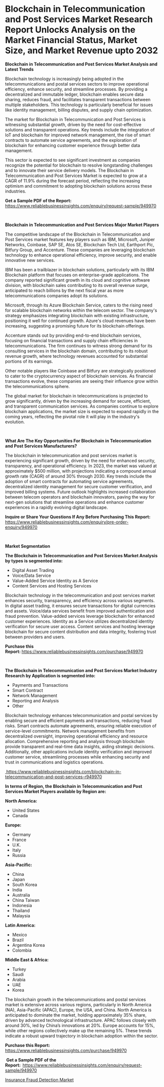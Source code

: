 <p><h1>Blockchain in Telecommunication and Post Services Market Research Report Unlocks Analysis on the Market Financial Status, Market Size, and Market Revenue upto 2032</h1></p><p><strong>Blockchain in Telecommunication and Post Services Market Analysis and Latest Trends</strong></p>
<p><p>Blockchain technology is increasingly being adopted in the telecommunications and postal services sectors to improve operational efficiency, enhance security, and streamline processes. By providing a decentralized and immutable ledger, blockchain enables secure data sharing, reduces fraud, and facilitates transparent transactions between multiple stakeholders. This technology is particularly beneficial for issues like identity management, billing disputes, and supply chain optimization.</p><p>The market for Blockchain in Telecommunication and Post Services is witnessing substantial growth, driven by the need for cost-effective solutions and transparent operations. Key trends include the integration of IoT and blockchain for improved network management, the rise of smart contracts to automate service agreements, and the exploration of blockchain for enhancing customer experience through better data management.</p><p>This sector is expected to see significant investment as companies recognize the potential for blockchain to resolve longstanding challenges and to innovate their service delivery models. The Blockchain in Telecommunication and Post Services Market is expected to grow at a CAGR of 11.9% during the forecast period, reflecting the increasing optimism and commitment to adopting blockchain solutions across these industries.</p></p>
<p><strong>Get a Sample PDF of the Report:&nbsp;</strong> <a href="https://www.reliablebusinessinsights.com/enquiry/request-sample/949970?utm_campaign=3080&utm_medium=2&utm_source=Github&utm_content=ia&utm_term=05032025&utm_id=blockchain-in-telecommunication-and-post-services">https://www.reliablebusinessinsights.com/enquiry/request-sample/949970</a></p>
<p>&nbsp;</p>
<p><strong>Blockchain in Telecommunication and Post Services Major Market Players</strong></p>
<p><p>The competitive landscape of the Blockchain in Telecommunication and Post Services market features key players such as IBM, Microsoft, Juniper Networks, Coinbase, SAP SE, Atos SE, Blockchain Tech Ltd, Earthport Plc, Bitfury Group, and Accenture. These companies are leveraging blockchain technology to enhance operational efficiency, improve security, and enable innovative new services.</p><p>IBM has been a trailblazer in blockchain solutions, particularly with its IBM Blockchain platform that focuses on enterprise-grade applications. The company reported significant growth in its cloud and cognitive software division, with blockchain sales contributing to its overall revenue surge, anticipated to reach billions by the next fiscal year as more telecommunications companies adopt its solutions.</p><p>Microsoft, through its Azure Blockchain Service, caters to the rising need for scalable blockchain networks within the telecom sector. The company's strategy emphasizes integrating blockchain with existing infrastructure, positioning it well for continued growth. Azure's cloud revenues have been increasing, suggesting a promising future for its blockchain offerings.</p><p>Accenture stands out by providing end-to-end blockchain services, focusing on financial transactions and supply chain efficiencies in telecommunications. The firm continues to witness strong demand for its consulting services in the blockchain domain, contributing to its robust revenue growth, where technology revenues accounted for substantial portions of its earnings.</p><p>Other notable players like Coinbase and Bitfury are strategically positioned to cater to the cryptocurrency aspect of blockchain services. As financial transactions evolve, these companies are seeing their influence grow within the telecommunications sphere.</p><p>The global market for blockchain in telecommunications is projected to grow significantly, driven by the increasing demand for secure, efficient, and transparent communication services. As companies continue to explore blockchain applications, the market size is expected to expand rapidly in the coming years, reflecting the pivotal role it will play in the industry's evolution.</p></p>
<p>&nbsp;</p>
<p><strong>What Are The Key Opportunities For Blockchain in Telecommunication and Post Services Manufacturers?</strong></p>
<p><p>The blockchain in telecommunication and post services market is experiencing significant growth, driven by the need for enhanced security, transparency, and operational efficiency. In 2023, the market was valued at approximately $500 million, with projections indicating a compound annual growth rate (CAGR) of around 30% through 2030. Key trends include the adoption of smart contracts for automating service agreements, decentralized identity management for secure customer verification, and improved billing systems. Future outlook highlights increased collaboration between telecom operators and blockchain innovators, paving the way for next-gen solutions that streamline operations and enhance customer experiences in a rapidly evolving digital landscape.</p></p>
<p><strong>Inquire or Share Your Questions If Any Before Purchasing This Report:</strong> <a href="https://www.reliablebusinessinsights.com/enquiry/pre-order-enquiry/949970?utm_campaign=3080&utm_medium=2&utm_source=Github&utm_content=ia&utm_term=05032025&utm_id=blockchain-in-telecommunication-and-post-services">https://www.reliablebusinessinsights.com/enquiry/pre-order-enquiry/949970</a></p>
<p>&nbsp;</p>
<p><strong>Market Segmentation</strong></p>
<p><strong>The Blockchain in Telecommunication and Post Services Market Analysis by types is segmented into:</strong></p>
<p><ul><li>Digital Asset Trading</li><li>Voice/Data Service</li><li>Value-Added Service Identity as A Service</li><li>Content Services and Hosting Services</li></ul></p>
<p><p>Blockchain technology in the telecommunication and post services market enhances security, transparency, and efficiency across various segments. In digital asset trading, it ensures secure transactions for digital currencies and assets. Voice/data services benefit from improved authentication and fraud prevention. Value-added services leverage blockchain for enhanced customer experiences. Identity as a Service utilizes decentralized identity verification for secure user access. Content services and hosting leverage blockchain for secure content distribution and data integrity, fostering trust between providers and users.</p></p>
<p><strong>Purchase this Report:&nbsp;</strong><a href="https://www.reliablebusinessinsights.com/purchase/949970?utm_campaign=3080&utm_medium=2&utm_source=Github&utm_content=ia&utm_term=05032025&utm_id=blockchain-in-telecommunication-and-post-services">https://www.reliablebusinessinsights.com/purchase/949970</a></p>
<p>&nbsp;</p>
<p><strong>The Blockchain in Telecommunication and Post Services Market Industry Research by Application is segmented into:</strong></p>
<p><ul><li>Payments and Transactions</li><li>Smart Contract</li><li>Network Management</li><li>Reporting and Analysis</li><li>Other</li></ul></p>
<p><p>Blockchain technology enhances telecommunication and postal services by enabling secure and efficient payments and transactions, reducing fraud risks. Smart contracts automate agreements, ensuring reliable execution of service-level commitments. Network management benefits from decentralized oversight, improving operational efficiency and resource allocation. Comprehensive reporting and analysis through blockchain provide transparent and real-time data insights, aiding strategic decisions. Additionally, other applications include identity verification and improved customer service, streamlining processes while enhancing security and trust in communications and logistics operations.</p></p>
<p><a href="https://www.reliablebusinessinsights.com/blockchain-in-telecommunication-and-post-services-r949970?utm_campaign=3080&utm_medium=2&utm_source=Github&utm_content=ia&utm_term=05032025&utm_id=blockchain-in-telecommunication-and-post-services">&nbsp;https://www.reliablebusinessinsights.com/blockchain-in-telecommunication-and-post-services-r949970</a></p>
<p><strong>In terms of Region, the Blockchain in Telecommunication and Post Services Market Players available by Region are:</strong></p>
<p>
    <p> <strong> North America: </strong>
        <ul>
            <li>United States</li>
            <li>Canada</li>
        </ul>
        </p> 
    <p> <strong> Europe: </strong>
        <ul>
            <li>Germany</li>
            <li>France</li>
            <li>U.K.</li>
            <li>Italy</li>
            <li>Russia</li>
        </ul>
        </p> 
    <p> <strong> Asia-Pacific: </strong>
        <ul>
            <li>China</li>
            <li>Japan</li>
            <li>South Korea</li>
            <li>India</li>
            <li>Australia</li>
            <li>China Taiwan</li>
            <li>Indonesia</li>
            <li>Thailand</li>
            <li>Malaysia</li>
        </ul>
        </p> 
    <p> <strong> Latin America: </strong>
        <ul>
            <li>Mexico</li>
            <li>Brazil</li>
            <li>Argentina Korea</li>
            <li>Colombia</li>
        </ul>
        </p> 
    <p> <strong> Middle East & Africa: </strong>
        <ul>
            <li>Turkey</li>
            <li>Saudi</li>
            <li>Arabia</li>
            <li>UAE</li>
            <li>Korea</li>
        </ul>
    </p>
    </p>
<p><p>The blockchain growth in the telecommunications and postal services market is extensive across various regions, particularly in North America (NA), Asia-Pacific (APAC), Europe, the USA, and China. North America is anticipated to dominate the market, holding approximately 35% share, driven by advanced technological infrastructure. APAC follows closely with around 30%, led by China’s innovations at 20%. Europe accounts for 15%, while other regions collectively make up the remaining 5%. These trends indicate a robust upward trajectory in blockchain adoption within the sector.</p></p>
<p><strong>Purchase this Report: </strong><a href="https://www.reliablebusinessinsights.com/purchase/949970?utm_campaign=3080&utm_medium=2&utm_source=Github&utm_content=ia&utm_term=05032025&utm_id=blockchain-in-telecommunication-and-post-services">https://www.reliablebusinessinsights.com/purchase/949970</a></p>
<p>&nbsp;<strong>Get a Sample PDF of the Report:&nbsp;&nbsp;</strong><a href="https://www.reliablebusinessinsights.com/enquiry/request-sample/949970?utm_campaign=3080&utm_medium=2&utm_source=Github&utm_content=ia&utm_term=05032025&utm_id=blockchain-in-telecommunication-and-post-services">https://www.reliablebusinessinsights.com/enquiry/request-sample/949970</a></p>
<p><strong></strong></p>
<p><p><a href="https://github.com/pidlisseas/Market-Research-Report-List-1/blob/main/insurance-fraud-detection-market.md?utm_campaign=3080&utm_medium=2&utm_source=Github&utm_content=ia&utm_term=05032025&utm_id=blockchain-in-telecommunication-and-post-services">Insurance Fraud Detection Market</a></p></p>